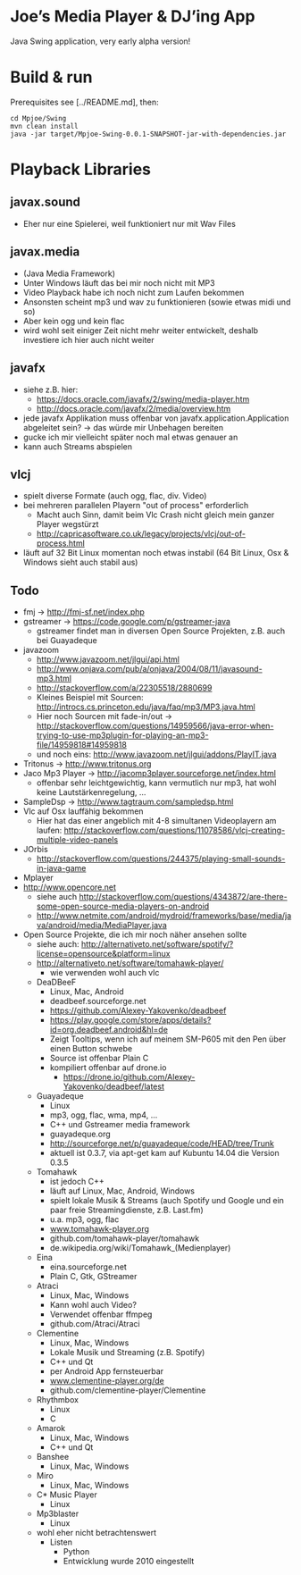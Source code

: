Joe’s Media Player & DJ’ing App
===============================

Java Swing application, very early alpha version!


Build & run
===========

Prerequisites see [../README.md], then:

    cd Mpjoe/Swing
    mvn clean install
    java -jar target/Mpjoe-Swing-0.0.1-SNAPSHOT-jar-with-dependencies.jar


Playback Libraries
==================

javax.sound
-----------
- Eher nur eine Spielerei, weil funktioniert nur mit Wav Files

javax.media
-----------
- (Java Media Framework)
- Unter Windows läuft das bei mir noch nicht mit MP3
- Video Playback habe ich noch nicht zum Laufen bekommen
- Ansonsten scheint mp3 und wav zu funktionieren (sowie etwas midi und so)
- Aber kein ogg und kein flac
- wird wohl seit einiger Zeit nicht mehr weiter entwickelt, deshalb investiere ich hier auch nicht weiter

javafx
------
- siehe z.B. hier:
  - https://docs.oracle.com/javafx/2/swing/media-player.htm
  - http://docs.oracle.com/javafx/2/media/overview.htm
- jede javafx Applikation muss offenbar von javafx.application.Application abgeleitet sein? -> das würde mir Unbehagen bereiten
- gucke ich mir vielleicht später noch mal etwas genauer an
- kann auch Streams abspielen

vlcj
----
- spielt diverse Formate (auch ogg, flac, div. Video)
- bei mehreren parallelen Playern "out of process" erforderlich
  - Macht auch Sinn, damit beim Vlc Crash nicht gleich mein ganzer Player wegstürzt
  - http://capricasoftware.co.uk/legacy/projects/vlcj/out-of-process.html
- läuft auf 32 Bit Linux momentan noch etwas instabil (64 Bit Linux, Osx & Windows sieht auch stabil aus)

Todo
----
- fmj → http://fmj-sf.net/index.php
- gstreamer → https://code.google.com/p/gstreamer-java
  - gstreamer findet man in diversen Open Source Projekten, z.B. auch bei Guayadeque
- javazoom
  - http://www.javazoom.net/jlgui/api.html
  - http://www.onjava.com/pub/a/onjava/2004/08/11/javasound-mp3.html
  - http://stackoverflow.com/a/22305518/2880699
  - Kleines Beispiel mit Sourcen: http://introcs.cs.princeton.edu/java/faq/mp3/MP3.java.html
  - Hier noch Sourcen mit fade-in/out -> http://stackoverflow.com/questions/14959566/java-error-when-trying-to-use-mp3plugin-for-playing-an-mp3-file/14959818#14959818
  - und noch eins: http://www.javazoom.net/jlgui/addons/PlayIT.java
- Tritonus → http://www.tritonus.org
- Jaco Mp3 Player → http://jacomp3player.sourceforge.net/index.html
  - offenbar sehr leichtgewichtig, kann vermutlich nur mp3, hat wohl keine Lautstärkenregelung, ...
- SampleDsp → http://www.tagtraum.com/sampledsp.html
- Vlc auf Osx lauffähig bekommen
  - Hier hat das einer angeblich mit 4-8 simultanen Videoplayern am laufen: http://stackoverflow.com/questions/11078586/vlcj-creating-multiple-video-panels
- JOrbis
  - http://stackoverflow.com/questions/244375/playing-small-sounds-in-java-game
- Mplayer
- http://www.opencore.net
  - siehe auch http://stackoverflow.com/questions/4343872/are-there-some-open-source-media-players-on-android
  - http://www.netmite.com/android/mydroid/frameworks/base/media/java/android/media/MediaPlayer.java
- Open Source Projekte, die ich mir noch näher ansehen sollte
  - siehe auch: http://alternativeto.net/software/spotify/?license=opensource&platform=linux
  - http://alternativeto.net/software/tomahawk-player/
    - wie verwenden wohl auch vlc
  - DeaDBeeF
    - Linux, Mac, Android
    - deadbeef.sourceforge.net
    - https://github.com/Alexey-Yakovenko/deadbeef
    - https://play.google.com/store/apps/details?id=org.deadbeef.android&hl=de
    - Zeigt Tooltips, wenn ich auf meinem SM-P605 mit den Pen über einen Button schwebe
    - Source ist offenbar Plain C
    - kompiliert offenbar auf drone.io
      - https://drone.io/github.com/Alexey-Yakovenko/deadbeef/latest
  - Guayadeque
    - Linux
    - mp3, ogg, flac, wma, mp4, ...
    - C++ und Gstreamer media framework
    - guayadeque.org
    - http://sourceforge.net/p/guayadeque/code/HEAD/tree/Trunk
    - aktuell ist 0.3.7, via apt-get kam auf Kubuntu 14.04 die Version 0.3.5
  - Tomahawk
    - ist jedoch C++
    - läuft auf Linux, Mac, Android, Windows
    - spielt lokale Musik & Streams (auch Spotify und Google und ein paar freie Streamingdienste, z.B. Last.fm)
    - u.a. mp3, ogg, flac
    - www.tomahawk-player.org
    - github.com/tomahawk-player/tomahawk
    - de.wikipedia.org/wiki/Tomahawk_(Medienplayer)
  - Eina
    - eina.sourceforge.net
    - Plain C, Gtk, GStreamer
  - Atraci
    - Linux, Mac, Windows
    - Kann wohl auch Video?
    - Verwendet offenbar ffmpeg
    - github.com/Atraci/Atraci
  - Clementine
    - Linux, Mac, Windows
    - Lokale Musik und Streaming (z.B. Spotify)
    - C++ und Qt
    - per Android App fernsteuerbar
    - www.clementine-player.org/de
    - github.com/clementine-player/Clementine
  - Rhythmbox
    - Linux
    - C
  - Amarok
    - Linux, Mac, Windows
    - C++ und Qt
  - Banshee
    - Linux, Mac, Windows
  - Miro
    - Linux, Mac, Windows
  - C* Music Player
    - Linux
  - Mp3blaster
    - Linux
  - wohl eher nicht betrachtenswert
    - Listen
      - Python
      - Entwicklung wurde 2010 eingestellt


